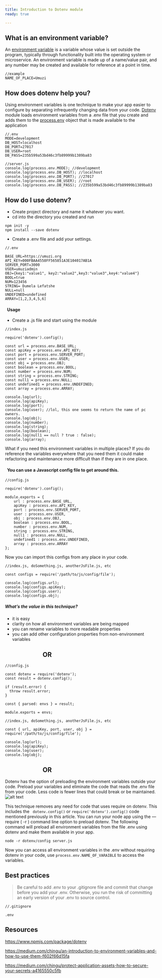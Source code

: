 ```yaml
---
title: Introduction to Dotenv module 
ready: true

---
```


## What is an environment variable?

An [environment variable](https://en.wikipedia.org/wiki/Environment_variable) is a variable whose value is set outside the program, typically through functionality built into the operating system or microservice. An environment variable is made up of a name/value pair, and any number may be created and available for reference at a point in time.

```
//example 
NAME_OF_PLACE=Umuzi

```

## How does dotenv help you?

Using environment variables is one technique to make your app easier to configure by separating infrequently changing data from your code. [Dotenv](https://www.npmjs.com/package/dotenv) module loads environment variables from a .env file that you create and adds them to the [process.env](https://nodejs.org/docs/latest/api/process.html#process_process_env) object that is made available to the application

```
//.env
MODE=development
DB_HOST=localhost
DB_PORT=27017
DB_USER=root
DB_PASS=235b599a53bd46c3fb89999b1389ba83

```


```
//server.js
console.log(process.env.MODE); //development
console.log(process.env.DB_HOST); //localhost
console.log(process.env.DB_PORT); //27017
console.log(process.env.DB_USER); //root
console.log(process.env.DB_PASS); //235b599a53bd46c3fb89999b1389ba83

```

## How do I use dotenv?

- Create project directory and name it whatever you want.
- cd into the directory you created and run
```
npm init -y
npm install --save dotenv

``` 
- Create a .env file and add your settings.

```
//.env

BASE_URL=https://umuzi.org
API_KEY=000FBAA4558FF565851A3E104017AB1A
SERVER_PORT=3000
USER=umuziadmin
OBJ={key1:"value1", key2:"value2",key3:"value3",key4:"value4"}
BOOL=true
NUM=123456
STRING= Dumela Lefatshe
NULL=null
UNDEFINED=undefined
ARRAY=[1,2,3,4,5,6]

```

#### &nbsp; Usage

- Create a .js file and start using the module
```
//index.js

require('dotenv').config();

const url = process.env.BASE_URL;
const apiKey = process.env.API_KEY;
const port = process.env.SERVER_PORT;
const user = process.env.USER;
const obj = process.env.OBJ;
const boolean = process.env.BOOL;
const number = process.env.NUM;
const string = process.env.STRING;
const null1 = process.env.NULL;
const undefined1 = process.env.UNDEFINED;
const array = process.env.ARRAY;

console.log(url);
console.log(apiKey);
console.log(port);
console.log(user); //lol, this one seems to return the name of pc owners.
console.log(obj);
console.log(number);
console.log(string);
console.log(boolean);
console.log(null1 == null ? true : false);
console.log(array);

```

What if you need this environment variables in multiple places? If you do reference the variables everywhere that you need them it could make refactoring and maintenance more difficult than if they are in one place. 

#### &nbsp; You can use a Javascript config file to get around this.

```
//config.js

require('dotenv').config();

module.exports = {
    url : process.env.BASE_URL,
    apiKey : process.env.API_KEY,
    port : process.env.SERVER_PORT,
    user : process.env.USER,
    obj : process.env.OBJ,
    boolean : process.env.BOOL,
    number : process.env.NUM,
    string : process.env.STRING,
    null1 : process.env.NULL,
    undefined1 : process.env.UNDEFINED,
    array : process.env.ARRAY
};

```

Now you can import this configs from any place in your code.

```
//index.js, doSomething.js, anotherJsFile.js, etc

const configs = require('/path/to/js/config/file');

console.log(configs.url);
console.log(configs.apiKey);
console.log(configs.user);
console.log(configs.obj);

```
##### What’s the value in this technique?

- it is easy
- clarity on how all environment variables are being mapped
- you can rename variables to more readable properties
- you can add other configuration properties from non-environment variables

## &nbsp;&nbsp;&nbsp;&nbsp;&nbsp;&nbsp;&nbsp;&nbsp;&nbsp;&nbsp;&nbsp;&nbsp;&nbsp;&nbsp;&nbsp;&nbsp;&nbsp;&nbsp;&nbsp;&nbsp;&nbsp;&nbsp;&nbsp;&nbsp; OR

```
//config.js

const dotenv = require('dotenv');
const result = dotenv.config();

if (result.error) {
  throw result.error;
}

const { parsed: envs } = result; 

module.exports = envs;

```

```
//index.js, doSomething.js, anotherJsFile.js, etc

const { url, apiKey, port, user, obj } = require('/path/to/js/config/file');

console.log(url);
console.log(apiKey);
console.log(user);
console.log(obj);

```
## &nbsp;&nbsp;&nbsp;&nbsp;&nbsp;&nbsp;&nbsp;&nbsp;&nbsp;&nbsp;&nbsp;&nbsp;&nbsp;&nbsp;&nbsp;&nbsp;&nbsp;&nbsp;&nbsp;&nbsp;&nbsp;&nbsp;&nbsp;&nbsp; OR

Dotenv has the option of preloading the environment variables outside your code. Preload your variables and eliminate the code that reads the .env file from your code. Less code is fewer lines that could break or be maintained.
![alt text](https://imgflip.com/s/meme/Roll-Safe-Think-About-It.jpg)

This technique removes any need for code that uses require on dotenv. This includes the ``` dotenv.config()``` or  ``` require('dotenv').config() ``` code mentioned previously in this article. You can run your node app using the — require ( -r ) command line option to preload dotenv. The following command will preload all environment variables from the file .env using dotenv and make them available in your app.


```
node -r dotenv/config server.js

```
Now you can access all environment variables in the .env without requiring dotenv in your code, use  ```process.env.NAME_OF_VARAIBLE``` to access the variables.

## Best practices

> Be careful to add .env to your .gitignore file and commit that change before you add your .env. Otherwise, you run the risk of committing an early version of your .env to source control.

```
//.gitignore

.env

```

## Resources 

https://www.npmjs.com/package/dotenv

https://medium.com/chingu/an-introduction-to-environment-variables-and-how-to-use-them-f602f66d15fa

https://medium.com/chingu/protect-application-assets-how-to-secure-your-secrets-a4165550c5fb